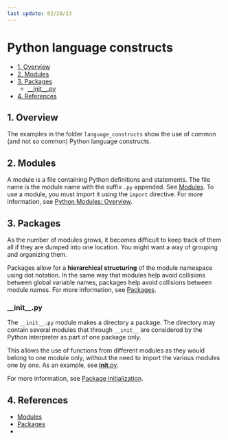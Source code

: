 ```yaml
---
last update: 02/28/23
---
```


# Python language constructs

- [1. Overview](#1-overview)
- [2. Modules](#2-modules)
- [3. Packages](#3-packages)
  - [\_\_init\_\_.py](#__init__py)
- [4. References](#4-references)


## 1. Overview 

The examples in the folder `language_constructs` show the use of common (and not
so common) Python language constructs. 

## 2. Modules

A module is a file containing Python definitions and statements. The file name
is the module name with the suffix `.py` appended. See
[Modules](https://docs.python.org/3/tutorial/modules.html#).  To use a module,
you must import it using the `import` directive.  For more information, see
[Python Modules:
Overview](https://realpython.com/python-modules-packages/#python-modules-overview). 


## 3. Packages

As the number of modules grows, it becomes difficult to keep track of them all
if they are dumped into one location. You might want a way of grouping and
organizing them.

Packages allow for a **hierarchical** **structuring** of the module namespace
using dot notation. In the same way that modules help avoid collisions between
global variable names, packages help avoid collisions between module names.  For
more information, see
[Packages](https://docs.python.org/3/tutorial/modules.html#packages).


### \_\_init\_\_.py

The `__init__.py` module makes a directory  a package.  The directory may
contain several modules that through `__init__` are considered by the Python
interpreter as part of one package only.

This allows the use of functions from  different modules as they would belong to
one module only, without the need to import the various modules one by one. As
an example, see [__init__.py](../packages/menu_utilities/__init__.py).

For more information, see [Package
initialization](../../documentation/glossary.md#package-initialization-__init__py).











## 4. References

- [Modules](https://docs.python.org/3/tutorial/modules.html)
- [Packages](https://docs.python.org/3/tutorial/modules.html#packages)
- 
